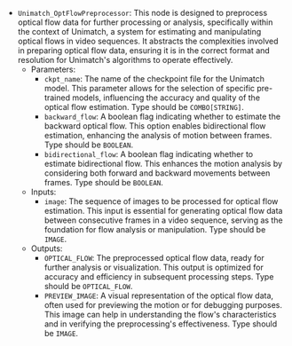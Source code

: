 - `Unimatch_OptFlowPreprocessor`: This node is designed to preprocess optical flow data for further processing or analysis, specifically within the context of Unimatch, a system for estimating and manipulating optical flows in video sequences. It abstracts the complexities involved in preparing optical flow data, ensuring it is in the correct format and resolution for Unimatch's algorithms to operate effectively.
    - Parameters:
        - `ckpt_name`: The name of the checkpoint file for the Unimatch model. This parameter allows for the selection of specific pre-trained models, influencing the accuracy and quality of the optical flow estimation. Type should be `COMBO[STRING]`.
        - `backward_flow`: A boolean flag indicating whether to estimate the backward optical flow. This option enables bidirectional flow estimation, enhancing the analysis of motion between frames. Type should be `BOOLEAN`.
        - `bidirectional_flow`: A boolean flag indicating whether to estimate bidirectional flow. This enhances the motion analysis by considering both forward and backward movements between frames. Type should be `BOOLEAN`.
    - Inputs:
        - `image`: The sequence of images to be processed for optical flow estimation. This input is essential for generating optical flow data between consecutive frames in a video sequence, serving as the foundation for flow analysis or manipulation. Type should be `IMAGE`.
    - Outputs:
        - `OPTICAL_FLOW`: The preprocessed optical flow data, ready for further analysis or visualization. This output is optimized for accuracy and efficiency in subsequent processing steps. Type should be `OPTICAL_FLOW`.
        - `PREVIEW_IMAGE`: A visual representation of the optical flow data, often used for previewing the motion or for debugging purposes. This image can help in understanding the flow's characteristics and in verifying the preprocessing's effectiveness. Type should be `IMAGE`.

